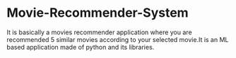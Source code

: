 # Movie-Recommender-System
It is basically a movies recommender application where you are recommended 5 similar movies according to your selected movie.It is an ML based application made of python and its libraries.
